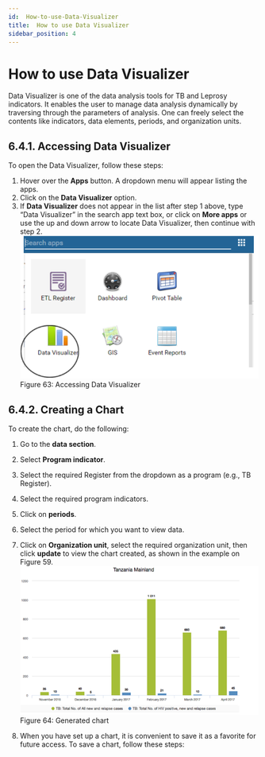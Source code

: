 ```yaml
---
id:  How-to-use-Data-Visualizer
title:  How to use Data Visualizer
sidebar_position: 4
---
```

#  How to use Data Visualizer

Data Visualizer is one of the data analysis tools for TB and Leprosy indicators. It enables the user to manage data analysis dynamically by traversing through the parameters of analysis. One can freely select the contents like indicators, data elements, periods, and organization units.

## 6.4.1. Accessing Data Visualizer

To open the Data Visualizer, follow these steps:

1. Hover over the **Apps** button. A dropdown menu will appear listing the apps.
2. Click on the **Data Visualizer** option.
3. If **Data Visualizer** does not appear in the list after step 1 above, type “Data Visualizer” in the search app text box, or click on **More apps** or use the up and down arrow to locate Data Visualizer, then continue with step 2.
![alt text](<../../static/img/Accessing Data Visualizer.PNG>)
   Figure 63: Accessing Data Visualizer

## 6.4.2. Creating a Chart

To create the chart, do the following:

1. Go to the **data section**.
2. Select **Program indicator**.
3. Select the required Register from the dropdown as a program (e.g., TB Register).
4. Select the required program indicators.
5. Click on **periods**.
6. Select the period for which you want to view data.
7. Click on **Organization unit**, select the required organization unit, then click **update** to view the chart created, as shown in the example on Figure 59.
![alt text](<../../static/img/Generated chart.PNG>)
   Figure 64: Generated chart

8. When you have set up a chart, it is convenient to save it as a favorite for future access. To save a chart, follow these steps: